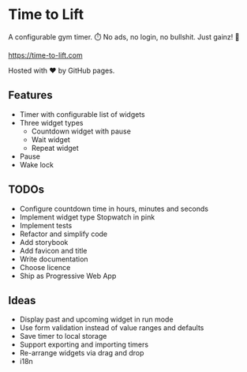 # Time to Lift

A configurable gym timer. ⏱️ No ads, no login, no bullshit. Just gainz! 💪

https://time-to-lift.com

Hosted with ❤️ by GitHub pages.

## Features

* Timer with configurable list of widgets
* Three widget types
  * Countdown widget with pause
  * Wait widget
  * Repeat widget
* Pause
* Wake lock

## TODOs

* Configure countdown time in hours, minutes and seconds
* Implement widget type Stopwatch in pink
* Implement tests
* Refactor and simplify code
* Add storybook
* Add favicon and title
* Write documentation
* Choose licence
* Ship as Progressive Web App

## Ideas

* Display past and upcoming widget in run mode
* Use form validation instead of value ranges and defaults
* Save timer to local storage
* Support exporting and importing timers
* Re-arrange widgets via drag and drop
* i18n
